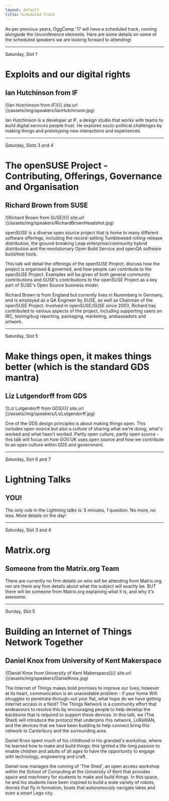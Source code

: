 ```yaml
---
layout: default
title: Scheduled Track
---
```

As per previous years, OggCamp '17 will have a scheduled track, running alongside the Unconference elements. 
Here are some details on some of the scheduled speakers we are looking forward to attending!

---
Saturday, Slot 1

# Exploits and our digital rights
## Ian Hutchinson from IF
![Ian Hutchinson from IF]({{ site.url }}/assets/img/speakers/IanHutchinson.jpg)

Ian Hutchinson is a developer at IF, a design studio that works with teams to build digital services people trust. He explores socio-political challenges by making things and prototyping new interactions and experiences.

---
Saturday, Slots 3 and 4

# The openSUSE Project - Contributing, Offerings, Governance and Organisation
## Richard Brown from SUSE
![Richard Brown from SUSE]({{ site.url }}/assets/img/speakers/RichardBrownHeadshot.jpg)

openSUSE is a diverse open source project that is home to many different software offerings,
including the record-setting Tumbleweed rolling-release distribution, the ground-breaking Leap
enterprise/community hybrid distribution and the revolutionary Open Build Service and openQA software
build/test tools.

This talk will detail the offerings of the openSUSE Project, discuss how the project is organised & governed,
and how people can contribute to the openSUSE Project. Examples will be given of both general community
contributions and SUSE's contributions to the openSUSE Project as a key part of SUSE's Open Source business
model.

Richard Brown is from England but currently lives in Nuremberg in Germany, and is employed as a QA Engineer by
SUSE, as well as Chairman of the openSUSE Project. Involved in openSUSE/SUSE since 2003, Richard has
contributed to various aspects of the project, including supporting users on IRC, testing/bug reporting,
packaging, marketing, ambassadors and artwork.

---
Saturday, Slot 5

# Make things open, it makes things better (which is the standard GDS mantra)
## Liz Lutgendorff from GDS
![Liz Lutgendorff from GDS]({{ site.url }}/assets/img/speakers/LizLutgendorff.jpg)

One of the GDS design principles is about making things open. This includes open source 
but also a culture of sharing what we're doing, what's worked and what hasn't worked. Partly 
open culture, partly open source - this talk will focus on how GOV.UK uses open source and 
how we contribute to an open culture within GDS and government.

---
Saturday, Slot 6 and 7

# Lightning Talks
## YOU!

The only rule in the Lightning talks is: 5 minutes, 1 question. No more, no less. More details on the day!

---
Saturday, Slot 3 and 4

# Matrix.org
## Someone from the Matrix.org Team

There are currently no firm details on who will be attending from Matrix.org, nor are there any firm details about what the subject will exactly be. BUT there will be someone from Matrix.org explaining what it is, and why it's awesome.

---
Sunday, Slot 5

# Building an Internet of Things Network Together
## Daniel Knox from University of Kent Makerspace
![Daniel Knox from University of Kent Makerspace]({{ site.url }}/assets/img/speakers/DanielKnox.jpg)

The Internet of Things makes bold promises to improve our lives; however at its heart, communication is an unavoidable problem - if your home Wifi struggles to penetrate through-out your flat, what hope do we have getting Internet access in a field? The Things Network is a community effort that endeavours to resolve this by encouraging people to help develop the backbone that is required to support these devices. In this talk, we (The Shed) will introduce the protocol that underpins this network, LoRaWAN, and the devices that we have been building to help connect bring this network to Canterbury and the surrounding area.

Daniel Knox spent much of his childhood in his grandad's workshop, where he learned how to make and build things; this ignited a life-long passion to enable children and adults of all ages to have the opportunity to engage with technology, engineering and craft.

Daniel now manages the running of 'The Shed', an open access workshop within the School of Computing at the University of Kent that provides space and machinery for students to make and build things. In this space, he and his students have been inspired to build a wide variety of robots, drones that fly in formation, boats that autonomously navigate lakes and even a smart Lego city.
